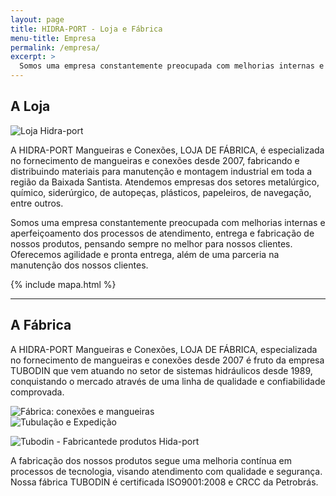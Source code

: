 ```yaml
---
layout: page
title: HIDRA-PORT - Loja e Fábrica
menu-title: Empresa
permalink: /empresa/
excerpt: >
  Somos uma empresa constantemente preocupada com melhorias internas e aperfeiçoamento dos processos de atendimento, entrega e fabricação de nossos produtos, pensando sempre no melhor para nossos clientes. Oferecemos agilidade e pronta entrega, além de uma parceria na manutenção dos nossos clientes.
---
```


## A Loja

<div data-grid="center spacing" class="inner large">
    <div data-cell="1of2"><img src="{{ site.baseurl }}/img/empresa.jpg" alt="Loja Hidra-port"></div>
    <div data-cell="1of2">
        <p>A HIDRA-PORT Mangueiras e Conexões, LOJA DE FÁBRICA, é especializada no fornecimento de mangueiras e conexões desde 2007, fabricando e distribuindo materiais para manutenção e montagem industrial em toda a região da Baixada Santista. Atendemos empresas dos setores metalúrgico, químico, siderúrgico, de autopeças, plásticos, papeleiros, de navegação, entre outros.</p>
    </div>
</div>

Somos uma empresa constantemente preocupada com melhorias internas e aperfeiçoamento dos processos de atendimento, entrega e fabricação de nossos produtos, pensando sempre no melhor para nossos clientes. Oferecemos agilidade e pronta entrega, além de uma parceria na manutenção dos nossos clientes.

<div class="inner">
  {% include mapa.html %}
</div>

---

## A Fábrica

<div data-grid="center spacing" class="inner large">
    <div data-cell="1of3">
        <p>A HIDRA-PORT Mangueiras e Conexões, LOJA DE FÁBRICA, especializada no fornecimento de mangueiras e conexões desde 2007 é fruto da empresa TUBODIN que vem atuando no setor de sistemas hidráulicos desde 1989, conquistando o mercado através de uma linha de qualidade e confiabilidade comprovada.</p>
    </div>
    <div data-cell="2of3"><img src="{{ site.baseurl }}/img/maquinario_1.jpg" alt="Fábrica: conexões e mangueiras"></div>
</div>

<div data-grid="center spacing" class="inner large">
  <div data-cell="2of3"><img src="{{ site.baseurl }}/img/expedicao_2.jpg" alt="Tubulação e Expedição"></div>
  <div data-cell="1of3">
    <p><img src="http://hidraport.com.br/img/uploads/logo_tubodin_300px.png" alt="Tubodin - Fabricantede produtos Hida-port"></p>
    <p>A fabricação dos nossos produtos segue uma melhoria contínua em processos de tecnologia, visando atendimento com qualidade e segurança. Nossa fábrica TUBODIN é certificada ISO9001:2008 e CRCC da Petrobrás.</p>
  </div>
</div>
